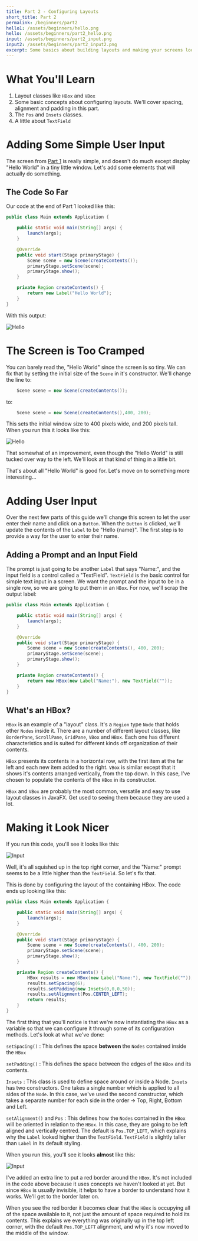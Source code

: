 ```yaml
---
title: Part 2 - Configuring Layouts
short_title: Part 2
permalink: /beginners/part2
hello1: /assets/beginners/hello.png
hello: /assets/beginners/part2_hello.png
input: /assets/beginners/part2_input.png
input2: /assets/beginners/part2_input2.png
excerpt: Some basics about building layouts and making your screens look the way you want.
---
```


# What You'll Learn

1. Layout classes like `HBox` and `VBox`
1. Some basic concepts about configuring layouts.  We'll cover spacing, alignment and padding in this part.
1. The `Pos` and `Insets` classes.
1. A little about `TextField`


# Adding Some Simple User Input

The screen from [Part 1](/beginners/part1) is really simple, and doesn't do much except display "Hello World" in a tiny little window.  Let's add some elements that will actually do something.

## The Code So Far

Our code at the end of Part 1 looked like this:

``` java
public class Main extends Application {

    public static void main(String[] args) {
        launch(args);
    }

    @Override
    public void start(Stage primaryStage) {
        Scene scene = new Scene(createContents());
        primaryStage.setScene(scene);
        primaryStage.show();
    }

    private Region createContents() {
        return new Label("Hello World");
    }
}
```
With this output:

![Hello]({{page.hello1}})

# The Screen is Too Cramped

You can barely read the, "Hello World" since the screen is so tiny.  We can fix that by setting the initial size of the `Scene` in it's constructor.  We'll change the line to:

``` java
    Scene scene = new Scene(createContents());
```

to:

``` java
    Scene scene = new Scene(createContents(),400, 200);
```

This sets the initial window size to 400 pixels wide, and 200 pixels tall.  When you run this it looks like this:

![Hello]({{page.hello}})

That somewhat of an improvement, even though the "Hello World" is still tucked over way to the left.  We'll look at that kind of thing in a little bit.

That's about all "Hello World" is good for.  Let's move on to something more interesting...

# Adding User Input

Over the next few parts of this guide we'll change this screen to let the user enter their name and click on a `Button`.  When the `Button` is clicked, we'll update the contents of the `Label` to be "Hello {name}".  The first step is to provide a way for the user to enter their name.

## Adding a Prompt and an Input Field

The prompt is just going to be another `Label` that says "Name:", and the input field is a control called a "TextField".  `TextField` is the basic control for simple text input in a screen.  We want the prompt and the input to be in a single row, so we are going to put them in an `HBox`.  For now, we'll scrap the output label:

``` java
public class Main extends Application {

    public static void main(String[] args) {
        launch(args);
    }

    @Override
    public void start(Stage primaryStage) {
        Scene scene = new Scene(createContents(), 400, 200);
        primaryStage.setScene(scene);
        primaryStage.show();
    }

    private Region createContents() {
        return new HBox(new Label("Name:"), new TextField(""));
    }
}
```
## What's an HBox?

`HBox` is an example of a "layout" class.  It's a `Region` type `Node` that holds other `Nodes` inside it.  There are a number of different layout classes, like `BorderPane`, `ScrollPane`, `GridPane`, `VBox` and `HBox`.  Each one has different characteristics and is suited for different kinds off organization of their contents.

`HBox` presents its contents in a horizontal row, with the first item at the far left and each new item added to the right.  `VBox` is similar except that it shows it's contents arranged vertically, from the top down.  In this case, I've chosen to populate the contents of the `HBox` in its constructor.

`HBox` and `VBox` are probably the most common, versatile and easy to use layout classes in JavaFX.  Get used to seeing them because they are used a lot.

# Making it Look Nicer

If you run this code, you'll see it looks like this:

![Input]({{page.input}})


Well, it's all squished up in the top right corner, and the "Name:" prompt seems to be a little higher than the `TextField`.  So let's fix that.

This is done by configuring the layout of the containing HBox.  The code ends up looking like this:

``` java
public class Main extends Application {

    public static void main(String[] args) {
        launch(args);
    }

    @Override
    public void start(Stage primaryStage) {
        Scene scene = new Scene(createContents(), 400, 200);
        primaryStage.setScene(scene);
        primaryStage.show();
    }

    private Region createContents() {
        HBox results = new HBox(new Label("Name:"), new TextField(""));
        results.setSpacing(6);
        results.setPadding(new Insets(0,0,0,50));
        results.setAlignment(Pos.CENTER_LEFT);
        return results;
    }
}
```

The first thing that you'll notice is that we're now instantiating the `HBox` as a variable so that we can configure it through some of its configuration methods.  Let's look at what we've done:

`setSpacing()`
  : This defines the space **between** the `Nodes` contained inside the `HBox`

`setPadding()`
  : This defines the space between the edges of the `HBox` and its contents.

`Insets`
  : This class is used to define space around or inside a Node.  `Insets` has two constructors.  One takes a single number which is applied to all sides of the `Node`.  In this case, we've used the second constructor, which takes a separate number for each side in the order -> Top, Right, Bottom and Left.

`setAlignment()` and `Pos`
  : This defines how the `Nodes` contained in the `HBox` will be oriented in relation to the `HBox`.  In this case, they are going to be left aligned and vertically centred.  The default is `Pos.TOP_LEFT`, which explains why the `Label` looked higher than the `TextField`.  `TextField` is slightly taller than `Label` in its default styling.

When you run this, you'll see it looks **almost** like this:

![Input]({{page.input2}})

I've added an extra line to put a red border around the `HBox`.  It's not included in the code above because it uses concepts we haven't looked at yet.  But since `HBox` is usually invisible, it helps to have a border to understand how it works.  We'll get to the border later on.

When you see the red border it becomes clear that the `HBox` is occupying all of the space available to it, not just the amount of space required to hold its contents.  This explains we everything was originally up in the top left corner, with the default `Pos.TOP_LEFT` alignment, and why it's now moved to the middle of the window.
